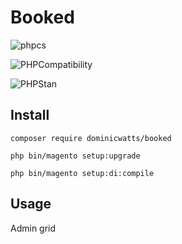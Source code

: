 # Booked

![phpcs](https://github.com/DominicWatts/Booked/workflows/phpcs/badge.svg)

![PHPCompatibility](https://github.com/Booked/OrderHistory/workflows/PHPCompatibility/badge.svg)

![PHPStan](https://github.com/DominicWatts/Booked/workflows/PHPStan/badge.svg)

## Install

`composer require dominicwatts/booked`

`php bin/magento setup:upgrade`

`php bin/magento setup:di:compile`

## Usage

Admin grid